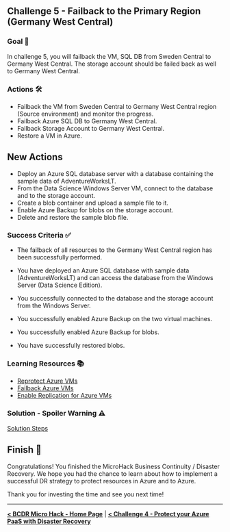 ## Challenge 5 - Failback to the Primary Region (Germany West Central) 

### Goal 🎯

In challenge 5, you will failback the VM, SQL DB from Sweden Central to Germany West Central. The storage account should be failed back as well to Germany West Central.

### Actions 🛠️

* Failback the VM from Sweden Central to Germany West Central region (Source environment) and monitor the progress.
* Failback Azure SQL DB to Germany West Central.
* Failback Storage Account to Germany West Central.
* Restore a VM in Azure.

## New Actions
* Deploy an Azure SQL database server with a database containing the sample data of AdventureWorksLT.
* From the Data Science Windows Server VM, connect to the database and to the storage account.
* Create a blob container and upload a sample file to it.
* Enable Azure Backup for blobs on the storage account.
* Delete and restore the sample blob file.

### Success Criteria ✅

* The failback of all resources to the Germany West Central region has been successfully performed.

* You have deployed an Azure SQL database with sample data (AdventureWorksLT) and can access the database from the Windows Server (Data Science Edition).
* You successfully connected to the database and the storage account from the Windows Server.
* You successfully enabled Azure Backup on the two virtual machines.
* You successfully enabled Azure Backup for blobs.
* You have successfully restored blobs.

### Learning Resources 📚

* [Reprotect Azure VMs](https://learn.microsoft.com/en-us/azure/site-recovery/azure-to-azure-how-to-reprotect)
* [Failback Azure VMs](https://learn.microsoft.com/en-us/azure/site-recovery/azure-to-azure-tutorial-failback)
* [Enable Replication for Azure VMs](https://learn.microsoft.com/en-us/azure/site-recovery/azure-to-azure-tutorial-enable-replication)

### Solution - Spoiler Warning ⚠️

[Solution Steps](./walkthrough/challenge-5/solution.md)

## Finish 🎉

Congratulations! You finished the MicroHack Business Continuity / Disaster Recovery. We hope you had the chance to learn about how to implement a successful DR strategy to protect resources in Azure and to Azure. 

Thank you for investing the time and see you next time!

---

**[< BCDR Micro Hack - Home Page](../Readme.md)** | **[< Challenge 4 - Protect your Azure PaaS with Disaster Recovery](./04_challenge.md)**